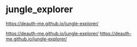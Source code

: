 # jungle_explorer
https://deauth-me.github.io/jungle-explorer/

https://deauth-me.github.io/jungle-explorer/
https://deauth-me.github.io/jungle-explorer/
